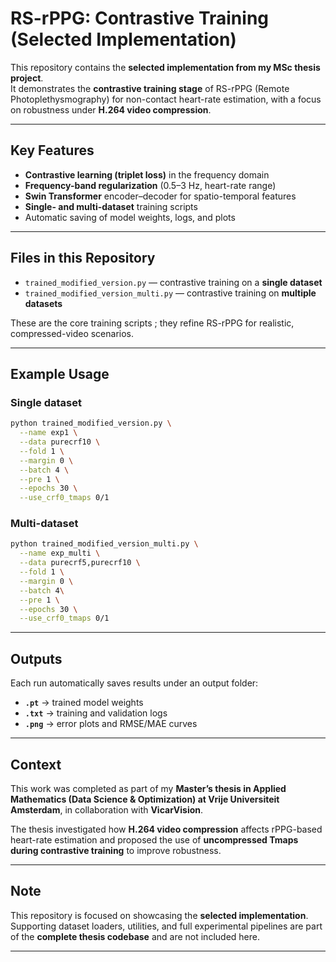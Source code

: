 # RS-rPPG: Contrastive Training (Selected Implementation)

This repository contains the **selected implementation from my MSc thesis project**.  
It demonstrates the **contrastive training stage** of RS-rPPG (Remote Photoplethysmography) for non-contact heart-rate estimation, with a focus on robustness under **H.264 video compression**.

---

## Key Features
- **Contrastive learning (triplet loss)** in the frequency domain  
- **Frequency-band regularization** (0.5–3 Hz, heart-rate range)  
- **Swin Transformer** encoder–decoder for spatio-temporal features  
- **Single- and multi-dataset** training scripts  
- Automatic saving of model weights, logs, and plots  

---

## Files in this Repository
- `trained_modified_version.py` — contrastive training on a **single dataset**  
- `trained_modified_version_multi.py` — contrastive training on **multiple datasets**

These are the core training scripts ; they refine RS-rPPG for realistic, compressed-video scenarios.

---

## Example Usage

### Single dataset
```bash
python trained_modified_version.py \
  --name exp1 \
  --data purecrf10 \
  --fold 1 \
  --margin 0 \
  --batch 4 \
  --pre 1 \
  --epochs 30 \
  --use_crf0_tmaps 0/1
```

### Multi-dataset
```bash
python trained_modified_version_multi.py \
  --name exp_multi \
  --data purecrf5,purecrf10 \
  --fold 1 \
  --margin 0 \
  --batch 4\
  --pre 1 \
  --epochs 30 \
  --use_crf0_tmaps 0/1
```

---

## Outputs
Each run automatically saves results under an output folder:

- **`.pt`** → trained model weights  
- **`.txt`** → training and validation logs  
- **`.png`** → error plots and RMSE/MAE curves  

---

## Context
This work was completed as part of my **Master’s thesis in Applied Mathematics (Data Science & Optimization) at Vrije Universiteit Amsterdam**, in collaboration with **VicarVision**.  

The thesis investigated how **H.264 video compression** affects rPPG-based heart-rate estimation and proposed the use of **uncompressed Tmaps during contrastive training** to improve robustness.  

---

## Note
This repository is focused on showcasing the **selected implementation**.  
Supporting dataset loaders, utilities, and full experimental pipelines are part of the **complete thesis codebase** and are not included here.  

---

